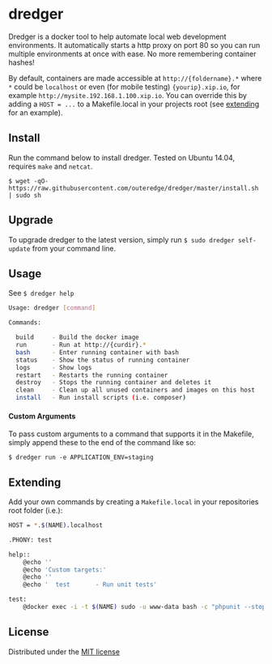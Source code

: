 # dredger
Dredger is a docker tool to help automate local web development environments. It automatically starts a http proxy on port 80 so you can run multiple environments at once with ease. No more remembering container hashes!

By default, containers are made accessible at `http://{foldername}.*` where `*` could be `localhost` or even (for mobile testing) `{yourip}.xip.io`, for example `http://mysite.192.168.1.100.xip.io`. You can override this by adding a `HOST = ...` to a Makefile.local in your projects root (see [extending](#extending) for an example). 

## Install
Run the command below to install dredger. Tested on Ubuntu 14.04, requires `make` and `netcat`.

`$ wget -qO- https://raw.githubusercontent.com/outeredge/dredger/master/install.sh | sudo sh`

## Upgrade
To upgrade dredger to the latest version, simply run `$ sudo dredger self-update` from your command line.

## Usage

See `$ dredger help`

```sh
Usage: dredger [command]

Commands:

  build		- Build the docker image
  run		- Run at http://{curdir}.*
  bash		- Enter running container with bash
  status	- Show the status of running container
  logs		- Show logs
  restart	- Restarts the running container
  destroy   - Stops the running container and deletes it
  clean		- Clean up all unused containers and images on this host
  install	- Run install scripts (i.e. composer)
```

#### Custom Arguments
To pass custom arguments to a command that supports it in the Makefile, simply append these to the end of the command like so:

`$ dredger run -e APPLICATION_ENV=staging`

## Extending

Add your own commands by creating a `Makefile.local` in your repositories root folder (i.e.):

```sh
HOST = *.$(NAME).localhost

.PHONY: test

help::
	@echo ''
	@echo 'Custom targets:'
	@echo ''
	@echo '  test		- Run unit tests'

test:
	@docker exec -i -t $(NAME) sudo -u www-data bash -c "phpunit --stop-on-failure"
```

## License
Distributed under the [MIT license](LICENSE)
